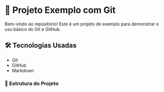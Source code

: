 # 🚀 Projeto Exemplo com Git
Bem-vindo ao repositório! Este é um projeto de exemplo para demonstrar o uso básico do Git e GitHub.

## 🛠 Tecnologias Usadas

- Git
- GitHub
- Markdown

### 📂 Estrutura do Projeto
